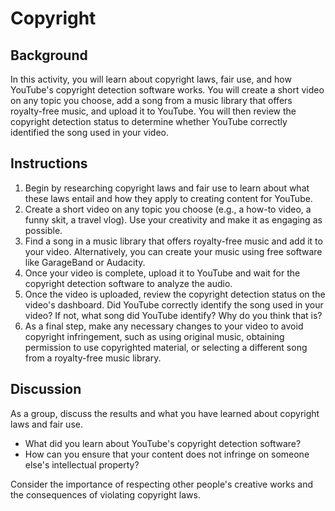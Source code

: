 # Copyright

## Background
In this activity, you will learn about copyright laws, fair use, and how
YouTube's copyright detection software works. You will create a short video on
any topic you choose, add a song from a music library that offers royalty-free
music, and upload it to YouTube. You will then review the copyright detection
status to determine whether YouTube correctly identified the song used in your
video.

## Instructions
1. Begin by researching copyright laws and fair use to learn about what these
   laws entail and how they apply to creating content for YouTube.
2. Create a short video on any topic you choose (e.g., a how-to video, a funny
   skit, a travel vlog). Use your creativity and make it as engaging as
   possible.
3. Find a song in a music library that offers royalty-free music and add it to
   your video. Alternatively, you can create your music using free software
   like GarageBand or Audacity.
4. Once your video is complete, upload it to YouTube and wait for the
   copyright detection software to analyze the audio.
5. Once the video is uploaded, review the copyright detection status on the
   video's dashboard. Did YouTube correctly identify the song used in your
   video? If not, what song did YouTube identify? Why do you think that is?
7. As a final step, make any necessary changes to your video to avoid
   copyright infringement, such as using original music, obtaining permission
   to use copyrighted material, or selecting a different song from a royalty-free
   music library.

## Discussion
As a group, discuss the results and what you have learned about copyright laws
and fair use. 

* What did you learn about YouTube's copyright detection software?
* How can you ensure that your content does not infringe on someone else's
  intellectual property? 

Consider the importance of respecting other people's
creative works and the consequences of violating copyright laws.

